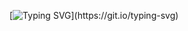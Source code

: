 [![Typing SVG](https://readme-typing-svg.herokuapp.com?font=Rubik+Wet+Paint&pause=1000&color=A41810&center=true&multiline=true&width=620&height=75&lines=%D0%97%D0%B4%D1%80%D0%B0%D0%B2%D1%81%D1%82%D0%B2%D1%83%D0%B9%D1%82%D0%B5%2C+%D0%B4%D0%BE%D1%80%D0%BE%D0%B3%D0%B8%D0%B5+%D1%87%D0%BB%D0%B5%D0%BD%D1%8B+%D0%B6%D1%8E%D1%80%D0%B8!;%D0%97%D0%B4%D0%B5%D1%81%D1%8C+%D0%BF%D1%80%D0%B5%D0%B4%D1%81%D1%82%D0%B0%D0%B2%D0%BB%D0%B5%D0%BD%D0%BE+%D0%BE%D0%BF%D0%B8%D1%81%D0%B0%D0%BD%D0%B8%D0%B5+%D0%BD%D0%B0%D1%88%D0%B5%D0%B3%D0%BE+%D0%BF%D1%80%D0%BE%D0%B5%D0%BA%D1%82%D0%B0.)](https://git.io/typing-svg)
